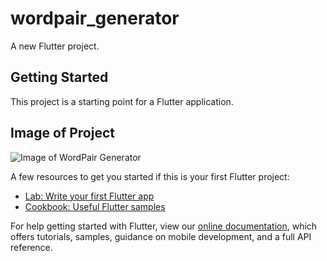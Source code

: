 # wordpair_generator

A new Flutter project.

## Getting Started

This project is a starting point for a Flutter application.

## Image of Project
![Image of WordPair Generator](../wordpair_generator/2020-02-06.png)

A few resources to get you started if this is your first Flutter project:

- [Lab: Write your first Flutter app](https://flutter.dev/docs/get-started/codelab)
- [Cookbook: Useful Flutter samples](https://flutter.dev/docs/cookbook)

For help getting started with Flutter, view our
[online documentation](https://flutter.dev/docs), which offers tutorials,
samples, guidance on mobile development, and a full API reference.
